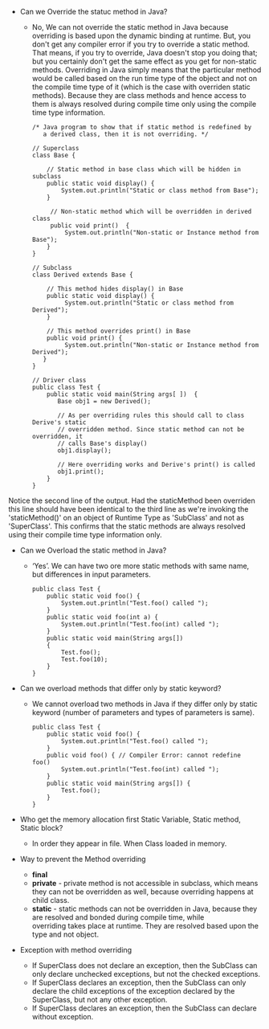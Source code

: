 * Can we Override the statuc method in Java?
  * No, We can not override the static method in Java because overriding is based upon the dynamic binding at runtime.
   But, you don't get any compiler error if you try to override a static method. 
   That means, if you try to override, Java doesn't stop you doing that; but you certainly don't get the same effect as you get for          non-static methods. 
   Overriding in Java simply means that the particular method would be called based on the run time type of the object and not on the        compile time type of it (which is the case with overriden static methods). Because they are class methods and hence access to them      is always resolved during compile time only using the compile time type information.
  
      ```   
      /* Java program to show that if static method is redefined by 
         a derived class, then it is not overriding. */

      // Superclass 
      class Base { 

          // Static method in base class which will be hidden in subclass  
          public static void display() { 
              System.out.println("Static or class method from Base"); 
          } 

           // Non-static method which will be overridden in derived class  
           public void print()  { 
               System.out.println("Non-static or Instance method from Base"); 
          } 
      } 

      // Subclass 
      class Derived extends Base { 

          // This method hides display() in Base  
          public static void display() { 
               System.out.println("Static or class method from Derived"); 
          } 

          // This method overrides print() in Base  
          public void print() { 
               System.out.println("Non-static or Instance method from Derived"); 
         } 
      } 

      // Driver class 
      public class Test { 
          public static void main(String args[ ])  { 
             Base obj1 = new Derived(); 

             // As per overriding rules this should call to class Derive's static  
             // overridden method. Since static method can not be overridden, it  
             // calls Base's display()  
             obj1.display();   

             // Here overriding works and Derive's print() is called  
             obj1.print();      
          } 
      } 
      ```

Notice the second line of the output. Had the staticMethod been overriden this line should have been identical to the third line as we're invoking the 'staticMethod()' on an object of Runtime Type as 'SubClass' and not as 'SuperClass'. This confirms that the static methods are always resolved using their compile time type information only.

* Can we Overload the static method in Java?
  * ‘Yes’. We can have two ore more static methods with same name, but differences in input parameters.
      ```
      public class Test { 
          public static void foo() { 
              System.out.println("Test.foo() called "); 
          } 
          public static void foo(int a) {  
              System.out.println("Test.foo(int) called "); 
          } 
          public static void main(String args[]) 
          {  
              Test.foo(); 
              Test.foo(10); 
          } 
      } 
      ```

* Can we overload methods that differ only by static keyword?
  * We cannot overload two methods in Java if they differ only by static keyword (number of parameters and types of parameters is same). 

    ```
    public class Test { 
        public static void foo() { 
            System.out.println("Test.foo() called "); 
        } 
        public void foo() { // Compiler Error: cannot redefine foo() 
            System.out.println("Test.foo(int) called "); 
        } 
        public static void main(String args[]) {  
            Test.foo(); 
        } 
    } 
    ```

* Who get the memory allocation first Static Variable, Static method, Static block?
  * In order they appear in file. When Class loaded in memory.
  
* Way to prevent the Method overriding
  * **final**
  * **private** -  private method is not accessible in subclass, which means they can not be overridden as well, because overriding         happens at child class. 
  * **static** - static methods can not be overridden in Java, because they are resolved and bonded during compile time, while    
    overriding takes place at runtime. They are resolved based upon the type and not object.
    
* Exception with method overriding 
  * If SuperClass does not declare an exception, then the SubClass can only declare unchecked exceptions, but not the checked 
    exceptions.
  * If SuperClass declares an exception, then the SubClass can only declare the child exceptions of the exception declared by the 
    SuperClass, but not any other exception.
  * If SuperClass declares an exception, then the SubClass can declare without exception.    
